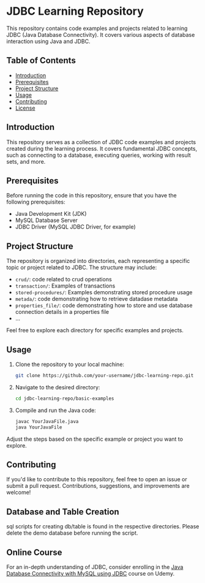 # JDBC Learning Repository

This repository contains code examples and projects related to learning JDBC (Java Database Connectivity). It covers various aspects of database interaction using Java and JDBC.

## Table of Contents

- [Introduction](#introduction)
- [Prerequisites](#prerequisites)
- [Project Structure](#project-structure)
- [Usage](#usage)
- [Contributing](#contributing)
- [License](#license)

## Introduction

This repository serves as a collection of JDBC code examples and projects created during the learning process. It covers fundamental JDBC concepts, such as connecting to a database, executing queries, working with result sets, and more.

## Prerequisites

Before running the code in this repository, ensure that you have the following prerequisites:

- Java Development Kit (JDK)
- MySQL Database Server
- JDBC Driver (MySQL JDBC Driver, for example)

## Project Structure

The repository is organized into directories, each representing a specific topic or project related to JDBC. The structure may include:

- `crud/`: code related to crud operations
- `transaction/`: Examples of transactions
- `stored-procedures/`: Examples demonstrating stored procedure usage
- `metada/`: code demonstrating how to retrieve datadase metadata
- `properties_file/`: code demonstrating how to store and use database connection details in a properties file
- ...

Feel free to explore each directory for specific examples and projects.

## Usage

1. Clone the repository to your local machine:

    ```bash
    git clone https://github.com/your-username/jdbc-learning-repo.git
    ```

2. Navigate to the desired directory:

    ```bash
    cd jdbc-learning-repo/basic-examples
    ```

3. Compile and run the Java code:

    ```bash
    javac YourJavaFile.java
    java YourJavaFile
    ```

Adjust the steps based on the specific example or project you want to explore.

## Contributing

If you'd like to contribute to this repository, feel free to open an issue or submit a pull request. Contributions, suggestions, and improvements are welcome!

## Database and Table Creation

sql scripts for creating db/table is found in the respective directories. Please delete the demo database before running the script.

## Online Course

For an in-depth understanding of JDBC, consider enrolling in the [Java Database Connectivity with MySQL using JDBC](https://www.udemy.com/course/java-database-connectivity-with-mysql-using-jdbc/) course on Udemy.

